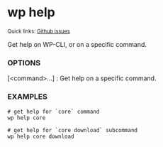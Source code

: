 # wp help

<small>Quick links: <a href="https://github.com/wp-cli/wp-cli/issues?q=is%3Aopen+label%3Acommand%3Ahelp+sort%3Aupdated-desc">Github issues</a></small>

Get help on WP-CLI, or on a specific command.

### OPTIONS

[&lt;command&gt;...]
: Get help on a specific command.

### EXAMPLES

    # get help for `core` command
    wp help core

    # get help for `core download` subcommand
    wp help core download



